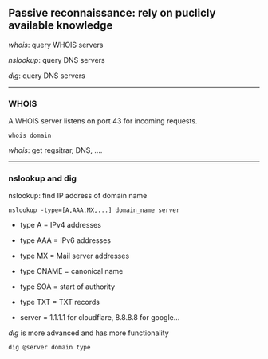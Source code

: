 ## Passive reconnaissance: rely on puclicly available knowledge

*whois*: query WHOIS servers

*nslookup*: query DNS servers

*dig*: query DNS servers

-----------
### WHOIS

A WHOIS server listens on port 43 for incoming requests.

    whois domain

*whois*: get regsitrar, DNS, ....



-----------
### nslookup and dig

nslookup: find IP address of domain name

    nslookup -type=[A,AAA,MX,...] domain_name server 
  
* type A = IPv4 addresses
* type AAA = IPv6 addresses
* type MX = Mail server addresses
* type CNAME = canonical name
* type SOA = start of authority
* type TXT = TXT records


* server = 1.1.1.1 for cloudflare, 8.8.8.8 for google...
    
 
*dig* is more advanced and has more functionality

    dig @server domain type
     
